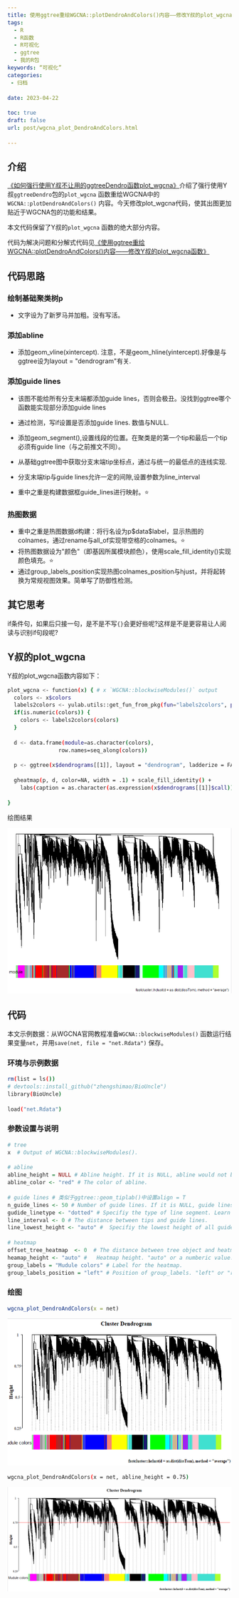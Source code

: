 ```yaml
---
title: 使用ggtree重绘WGCNA::plotDendroAndColors()内容——修改Y叔的plot_wgcna函数
tags:
  - R
  - R函数
  - R可视化
  - ggtree
  - 我的R包
keywords: “可视化”
categories:
 - 归档

date: 2023-04-22
  
toc: true
draft: false
url: post/wgcna_plot_DendroAndColors.html

---
```


## 介绍

[《如何强行使用Y叔不让用的ggtreeDendro函数plot_wgcna》](https://mp.weixin.qq.com/s/77Q21VBA-rxbotupc-vSKA)介绍了强行使用Y叔`ggtreeDendro`包的`plot_wgcna` 函数重绘WGCNA中的`WGCNA::plotDendroAndColors()` 内容。今天修改plot_wgcna代码，使其出图更加贴近于WGCNA包的功能和结果。

本文代码保留了Y叔的`plot_wgcna` 函数的绝大部分内容。

代码为解决问题和分解式代码见[《使用ggtree重绘WGCNA::plotDendroAndColors()内容——修改Y叔的plot_wgcna函数》](https://mp.weixin.qq.com/s/ktbEz8XgAjXtm1uSJnEYGw)

## 代码思路

### 绘制基础聚类树p

- 文字设为了新罗马并加粗。没有写活。

### 添加abline

- 添加geom_vline(xintercept). 注意，不是geom_hline(yintercept).好像是与ggtree设为layout = "dendrogram"有关.

### 添加guide lines

- 该图不能给所有分支末端都添加guide lines，否则会极丑。没找到ggtree哪个函数能实现部分添加guide lines

- 通过检测，写if设置是否添加guide lines. 数值与NULL.
- 添加geom_segment(),设置线段的位置。在聚类是的第一个tip和最后一个tip必须有guide line（与之前推文不同）。
- 从基础ggtree图中获取分支末端tip坐标点，通过与统一的最低点的连线实现.
- 分支末端tip与guide lines允许一定的间隙,设置参数为line_interval
- 重中之重是构建数据框guide_lines进行映射。⭐

### 热图数据

- 重中之重是热图数据d构建：将行名设为p\$data\$label，显示热图的colnames，通过rename与all_of实现带空格的colnames。⭐
- 将热图数据设为"颜色"（即基因所属模块颜色），使用scale_fill_identity()实现颜色填充。⭐
- 通过group_labels_position实现热图colnames_position与hjust，并将起转换为常规视图效果。简单写了防御性检测。

## 其它思考

if条件句，如果后只接一句，是不是不写`{}`会更好些呢?这样是不是更容易让人阅读与识别if句段呢?

## Y叔的plot_wgcna

Y叔的plot_wgcna函数内容如下：

```sh
plot_wgcna <- function(x) { # x `WGCNA::blockwiseModules()` output
  colors <- x$colors
  labels2colors <- yulab.utils::get_fun_from_pkg(fun="labels2colors", pkg="WGCNA")
  if(is.numeric(colors)) {
    colors <- labels2colors(colors)
  }      

  d <- data.frame(module=as.character(colors),
                row.names=seq_along(colors))

  p <- ggtree(x$dendrograms[[1]], layout = "dendrogram", ladderize = FALSE, size=.2)

  gheatmap(p, d, color=NA, width = .1) + scale_fill_identity() + 
    labs(caption = as.character(as.expression(x$dendrograms[[1]]$call)))
   
}
```

绘图结果

![](./wgcna_plot_DendroAndColors/Clipboard_2023-04-18-11-10-13.png)

## 代码

本文示例数据：从WGCNA官网教程准备`WGCNA::blockwiseModules()` 函数运行结果变量`net`，并用`save(net, file = "net.Rdata")` 保存。

### 环境与示例数据

```sh
rm(list = ls())
# devtools::install_github("zhengshimao/BioUncle")
library(BioUncle)

load("net.Rdata")
```

### 参数设置与说明

```R
# tree
x  # Output of WGCNA::blockwiseModules().

# abline
abline_height = NULL # Abline height. If it is NULL, abline would not be added.
abline_color <- "red" # The color of abline.

# guide lines # 类似于ggtree::geom_tiplab()中设置align = T
n_guide_lines <- 50 # Number of guide lines. If it is NULL, guide lines would not be added.
gudide_linetype <- "dotted" # Specifiy the type of line segment. Learn more about setting these aesthetics in vignette("ggplot2-specs").
line_interval <- 0 # The distance between tips and guide lines.
line_lowest_height <- "auto" # 	Specifiy the lowest height of all guide lines. "auto" or a numberic value.

# heatmap
offset_tree_heatmap  <- 0  # The distance between tree object and heatmap.
heamap_height <- "auto" # 	Heatmap height. "auto" or a numberic value.
group_labels = "Mudule colors" # Label for the heatmap.
group_labels_position = "left" # Position of group_labels. "left" or "right".
```

### 绘图

```R
wgcna_plot_DendroAndColors(x = net)
```

![](./wgcna_plot_DendroAndColors/Clipboard_2023-04-22-17-10-27.png)

```sh
wgcna_plot_DendroAndColors(x = net, abline_height = 0.75)
```

![](./wgcna_plot_DendroAndColors/Clipboard_2023-04-18-19-04-16.png)

